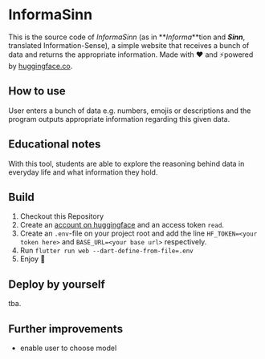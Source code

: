 # InformaSinn

This is the source code of _InformaSinn_ (as in **_Informa_**tion and **_Sinn_**, translated Information-Sense), a simple website that receives a bunch of data and returns the appropriate information. Made with ❤️ and ⚡️powered by [huggingface.co](https://huggingface.co/huihui-ai/Qwen2.5-14B-Instruct-abliterated-v2). 

## How to use
User enters a bunch of data e.g. numbers, emojis or descriptions and the program outputs appropriate information regarding this given data.

## Educational notes

With this tool, students are able to explore the reasoning behind data in everyday life and what information they hold.

## Build

1. Checkout this Repository
2. Create an [account on huggingface](https://huggingface.co/) and an access token `read`.
3. Create an `.env`-file on your project root and add the line `HF_TOKEN=<your token here>` and `BASE_URL=<your base url>` respectively.
4. Run `flutter run web --dart-define-from-file=.env`
5. Enjoy 🎂

## Deploy by yourself

tba.

## Further improvements

- enable user to choose model
